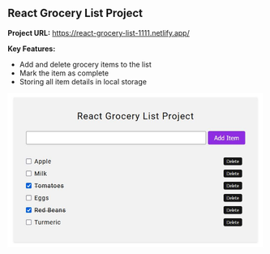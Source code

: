 ## React Grocery List Project

**Project URL:**
https://react-grocery-list-1111.netlify.app/

**Key Features:**

- Add and delete grocery items to the list
- Mark the item as complete
- Storing all item details in local storage

<a href='https://react-grocery-list-1111.netlify.app/' target='_blank'>
<img src='./src/assets/task.jpg' width='700' alt='task project image'>
</a>
